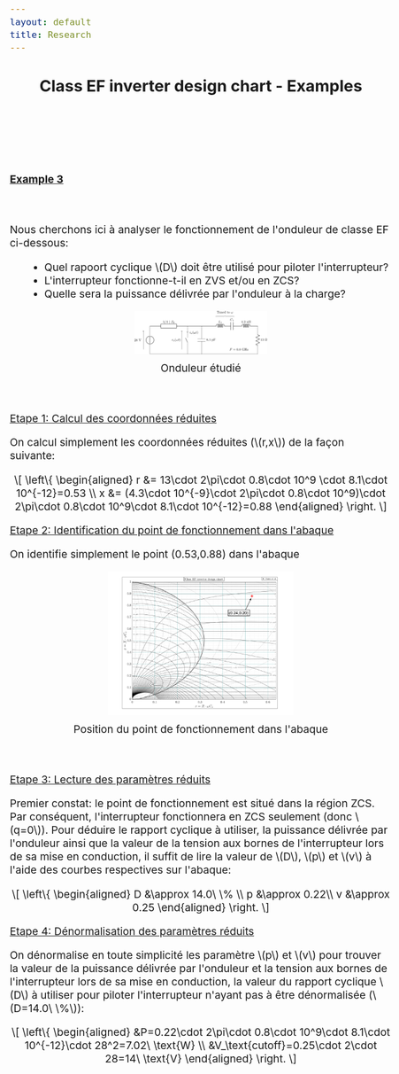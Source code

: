 ```yaml
---
layout: default
title: Research
---
```


<!-- Main title (Markdown or HTML possible) -->
<h2 style="text-align: center;">Class EF inverter design chart - Examples</h2>

<script src="https://polyfill.io/v3/polyfill.min.js?features=es6"></script>
<script id="MathJax-script" async
        src="https://cdn.jsdelivr.net/npm/mathjax@3/es5/tex-mml-chtml.js">
</script>

<style>
  body {
    font-size: 1.2rem; /* or 18px, or 120% */
  }
</style>

<br><br><br><br>

<p><u><b>Example 3</b></u></p>
<br><br>
Nous cherchons ici à analyser le fonctionnement de l'onduleur de classe EF ci-dessous:
<ul style="margin-left: 30px;">
  <li>Quel rapoort cyclique \(D\) doit être utilisé pour piloter l'interrupteur?</li>
  <li>L'interrupteur fonctionne-t-il en ZVS et/ou en ZCS?</li>
  <li>Quelle sera la puissance délivrée par l'onduleur à la charge?</li>
</ul>
<figure style="margin: 0; padding: 0; text-align: center;">
  <img src="/assets/img/EF_example/example_EF_circuit_2.svg" alt="Example_2_circuit" style="width: 25vw; max-width: 100%; height: auto;">
  <figcaption style="margin-top: 8px;">Onduleur étudié</figcaption>
</figure>
<br><br>
<p><u>Etape 1: Calcul des coordonnées réduites</u></p>
<p>On calcul simplement les coordonnées réduites (\(r,x\)) de la façon suivante:</p>
<p style="text-align: center;">
  \[
\left\{
\begin{aligned}
r &= 13\cdot 2\pi\cdot 0.8\cdot 10^9 \cdot 8.1\cdot 10^{-12}=0.53 \\
x &= (4.3\cdot 10^{-9}\cdot 2\pi\cdot 0.8\cdot 10^9)\cdot 2\pi\cdot 0.8\cdot 10^9\cdot 8.1\cdot 10^{-12}=0.88
\end{aligned}
\right.
\]
</p>
<p><u>Etape 2: Identification du point de fonctionnement dans l'abaque</u></p>
<p>On identifie simplement le point (0.53,0.88) dans l'abaque</p>
<figure style="margin: 0; padding: 0; text-align: center;">
  <img src="/assets/img/EF_example/EF_example_chart_2.svg" alt="Example_2_chart" style="width: 35vw; max-width: 100%; height: auto;">
  <figcaption style="margin-top: 8px;">Position du point de fonctionnement dans l'abaque</figcaption>
</figure>
<br><br>
<p><u>Etape 3: Lecture des paramètres réduits</u></p>
<p>Premier constat: le point de fonctionnement est situé dans la région ZCS. Par conséquent, l'interrupteur fonctionnera en ZCS seulement (donc \(q=0\)). Pour déduire le rapport cyclique à utiliser, la puissance délivrée par l'onduleur ainsi que la valeur de la tension aux bornes de l'interrupteur lors de sa mise en conduction, il suffit de lire la valeur de \(D\), \(p\) et \(v\) à l'aide des courbes respectives sur l'abaque:</p>
<p style="text-align: center;">
  \[
\left\{
\begin{aligned}
D &\approx 14.0\ \%  \\
p &\approx 0.22\\
v &\approx 0.25
\end{aligned}
\right.
\]
</p>
<p><u>Etape 4: Dénormalisation des paramètres réduits</u></p>
<p>On dénormalise en toute simplicité les paramètre \(p\) et \(v\) pour trouver la valeur de la puissance délivrée par l'onduleur et la tension aux bornes de l'interrupteur lors de sa mise en conduction, la valeur du rapport cyclique \(D\) à utiliser pour piloter l'interrupteur n'ayant pas à être dénormalisée (\(D=14.0\ \%\)):</p>
<p style="text-align: center;">
  \[
\left\{
\begin{aligned}
&P=0.22\cdot 2\pi\cdot 0.8\cdot 10^9\cdot 8.1\cdot 10^{-12}\cdot 28^2=7.02\ \text{W}  \\
&V_\text{cutoff}=0.25\cdot 2\cdot 28=14\ \text{V}
\end{aligned}
\right.
\]
</p>

<!-- ================================= -->
<!-- MATHJAX LOADING FOR MATH -->
<!-- (place in the layout if you want globally) -->
<!-- ================================= -->
<script type="text/javascript" id="MathJax-script" async
  src="https://cdn.jsdelivr.net/npm/mathjax@3/es5/tex-mml-chtml.js">
</script>
